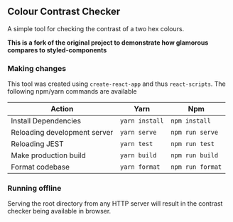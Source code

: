 ## Colour Contrast Checker
A simple tool for checking the contrast of a two hex colours.

**This is a fork of the original project to demonstrate how glamorous compares to styled-components**

### Making changes
This tool was created using `create-react-app` and thus `react-scripts`. The following npm/yarn commands are available 

| Action | Yarn | Npm |
|-|-|-|
| Install Dependencies | `yarn install` | `npm install` |
| Reloading development server | `yarn serve` | `npm run serve` |
| Reloading JEST | `yarn test` | `npm run test` |
| Make production build | `yarn build` | `npm run build` | 
| Format codebase | `yarn format` | `npm run format` |

### Running offline
Serving the root directory from any HTTP server will result in the contrast checker being available in browser. 
